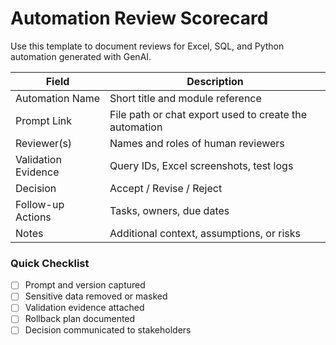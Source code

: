 # Automation Review Scorecard

Use this template to document reviews for Excel, SQL, and Python automation generated with GenAI.

| Field | Description |
| --- | --- |
| Automation Name | Short title and module reference |
| Prompt Link | File path or chat export used to create the automation |
| Reviewer(s) | Names and roles of human reviewers |
| Validation Evidence | Query IDs, Excel screenshots, test logs |
| Decision | Accept / Revise / Reject |
| Follow-up Actions | Tasks, owners, due dates |
| Notes | Additional context, assumptions, or risks |

### Quick Checklist

- [ ] Prompt and version captured
- [ ] Sensitive data removed or masked
- [ ] Validation evidence attached
- [ ] Rollback plan documented
- [ ] Decision communicated to stakeholders
